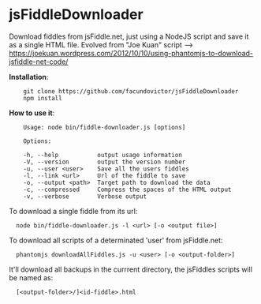 # jsFiddleDownloader

Download fiddles from jsFiddle.net, just using a NodeJS script and save it as a single HTML file.
Evolved from "Joe Kuan" script --> https://joekuan.wordpress.com/2012/10/10/using-phantomjs-to-download-jsfiddle-net-code/

**Installation**:

```
	git clone https://github.com/facundovictor/jsFiddleDownloader
	npm install
```

**How to use it**:

```
	Usage: node bin/fiddle-downloader.js [options]

	Options:

	-h, --help           output usage information
	-V, --version        output the version number
	-u, --user <user>    Save all the users fiddles
	-l, --link <url>     Url of the fiddle to save
	-o, --output <path>  Target path to download the data
	-c, --compressed     Compress the spaces of the HTML output
	-v, --verbose        Verbose output
```

To download a single fiddle from its url:

```
  node bin/fiddle-downloader.js -l <url> [-o <output file>]
```

To download all scripts of a determinated 'user' from jsFiddle.net:

```
  phantomjs downloadAllFiddles.js -u <user> [-o <output-folder>]
```

It'll download all backups in the currrent directory, the jsFiddles scripts will be named as:

```
  [<output-folder>/]<id-fiddle>.html
```



